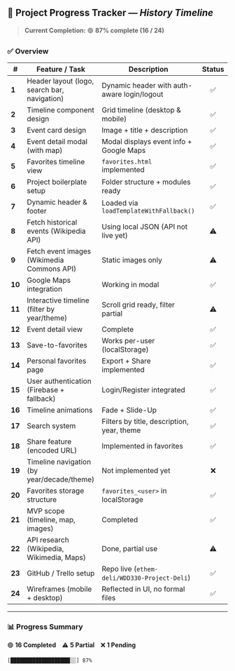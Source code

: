 ## 🧭 Project Progress Tracker — *History Timeline*

> **Current Completion:** 🟢 **87% complete (16 / 24)**

### ✅ Overview

| # | Feature / Task | Description | Status |
|---|-----------------|--------------|:------:|
| **1** | Header layout (logo, search bar, navigation) | Dynamic header with auth-aware login/logout | ✅ |
| **2** | Timeline component design | Grid timeline (desktop & mobile) | ✅ |
| **3** | Event card design | Image + title + description | ✅ |
| **4** | Event detail modal (with map) | Modal displays event info + Google Maps | ✅ |
| **5** | Favorites timeline view | `favorites.html` implemented | ✅ |
| **6** | Project boilerplate setup | Folder structure + modules ready | ✅ |
| **7** | Dynamic header & footer | Loaded via `loadTemplateWithFallback()` | ✅ |
| **8** | Fetch historical events (Wikipedia API) | Using local JSON (API not live yet) | ⚠️ |
| **9** | Fetch event images (Wikimedia Commons API) | Static images only | ⚠️ |
| **10** | Google Maps integration | Working in modal | ✅ |
| **11** | Interactive timeline (filter by year/theme) | Scroll grid ready, filter partial | ⚠️ |
| **12** | Event detail view | Complete | ✅ |
| **13** | Save-to-favorites | Works per-user (localStorage) | ✅ |
| **14** | Personal favorites page | Export + Share implemented | ✅ |
| **15** | User authentication (Firebase + fallback) | Login/Register integrated | ✅ |
| **16** | Timeline animations | Fade + Slide-Up | ✅ |
| **17** | Search system | Filters by title, description, year, theme | ✅ |
| **18** | Share feature (encoded URL) | Implemented in favorites | ✅ |
| **19** | Timeline navigation (by year/decade/theme) | Not implemented yet | ❌ |
| **20** | Favorites storage structure | `favorites_<user>` in localStorage | ✅ |
| **21** | MVP scope (timeline, map, images) | Completed | ✅ |
| **22** | API research (Wikipedia, Wikimedia, Maps) | Done, partial use | ⚠️ |
| **23** | GitHub / Trello setup | Repo live (`ethem-deli/WDD330-Project-Deli`) | ✅ |
| **24** | Wireframes (mobile + desktop) | Reflected in UI, no formal files | ✅ |

---

### 📊 Progress Summary
🟢 **16 Completed** ⚠️ **5 Partial** ❌ **1 Pending**

```diff
[███████████████████░░] 87%
```
